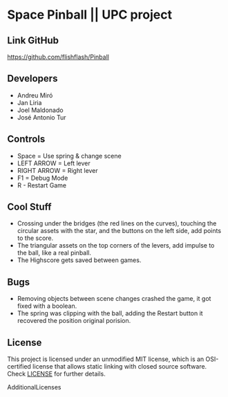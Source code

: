 # Space Pinball || UPC project

## Link GitHub

https://github.com/flishflash/Pinball

## Developers

 - Andreu Miró
 - Jan Liria
 - Joel Maldonado
 - José Antonio Tur

## Controls

 - Space = Use spring & change scene
 - LEFT ARROW = Left lever
 - RIGHT ARROW = Right lever
 - F1 = Debug Mode
 - R - Restart Game

## Cool Stuff

- Crossing under the bridges (the red lines on the curves), touching the circular assets with the star, and the buttons on the left side, add points to the score.
- The triangular assets on the top corners of the levers, add impulse to the ball, like a real pinball.
- The Highscore gets saved between games.

## Bugs

 - Removing objects between scene changes crashed the game, it got fixed with a boolean.
 - The spring was clipping with the ball, adding the Restart button it recovered the position original porision.

## License

This project is licensed under an unmodified MIT license, which is an OSI-certified license that allows static linking with closed source software. Check [LICENSE](LICENSE) for further details.

AdditionalLicenses

